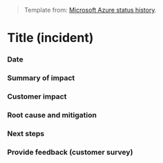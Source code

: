 > Template from: [Microsoft Azure status history](https://azure.microsoft.com/en-us/status/history/).

# Title (incident)

### Date

### Summary of impact

### Customer impact

### Root cause and mitigation

### Next steps

### Provide feedback (customer survey)
